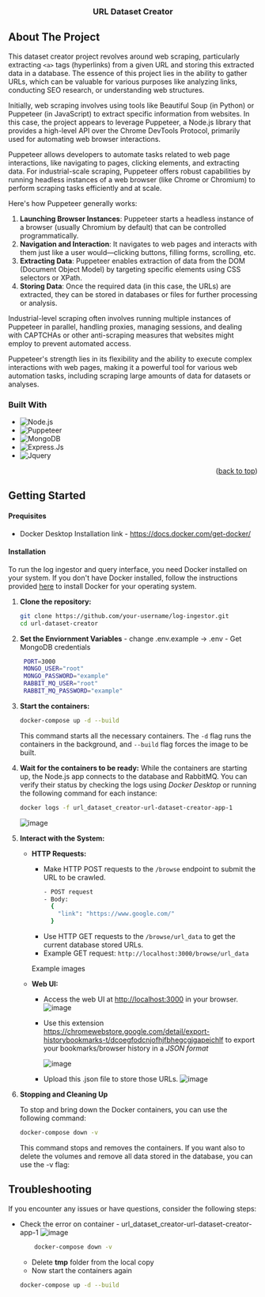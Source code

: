 

<br />
<div align="center">
  <h3 align="center">URL Dataset Creator</h3>
</div>

## About The Project

This dataset creator project revolves around web scraping, particularly extracting `<a>` tags (hyperlinks) from a given URL and storing this extracted data in a database. The essence of this project lies in the ability to gather URLs, which can be valuable for various purposes like analyzing links, conducting SEO research, or understanding web structures.

Initially, web scraping involves using tools like Beautiful Soup (in Python) or Puppeteer (in JavaScript) to extract specific information from websites. In this case, the project appears to leverage Puppeteer, a Node.js library that provides a high-level API over the Chrome DevTools Protocol, primarily used for automating web browser interactions.

Puppeteer allows developers to automate tasks related to web page interactions, like navigating to pages, clicking elements, and extracting data. For industrial-scale scraping, Puppeteer offers robust capabilities by running headless instances of a web browser (like Chrome or Chromium) to perform scraping tasks efficiently and at scale.

Here's how Puppeteer generally works:

1.  **Launching Browser Instances**: Puppeteer starts a headless instance of a browser (usually Chromium by default) that can be controlled programmatically.
2.  **Navigation and Interaction**: It navigates to web pages and interacts with them just like a user would—clicking buttons, filling forms, scrolling, etc.
3.  **Extracting Data**: Puppeteer enables extraction of data from the DOM (Document Object Model) by targeting specific elements using CSS selectors or XPath.
4.  **Storing Data**: Once the required data (in this case, the URLs) are extracted, they can be stored in databases or files for further processing or analysis.

Industrial-level scraping often involves running multiple instances of Puppeteer in parallel, handling proxies, managing sessions, and dealing with CAPTCHAs or other anti-scraping measures that websites might employ to prevent automated access.

Puppeteer's strength lies in its flexibility and the ability to execute complex interactions with web pages, making it a powerful tool for various web automation tasks, including scraping large amounts of data for datasets or analyses.

### Built With

- ![Node.js](https://img.shields.io/badge/Node.js-43853D?style=for-the-badge&logo=node.js&logoColor=white)
- ![Puppeteer](https://img.shields.io/badge/Puppeteer-00D7A1?style=for-the-badge&logo=puppeteer&logoColor=white)
- ![MongoDB](https://img.shields.io/badge/mongodb-%2347A248.svg?style=for-the-badge&logo=mongodb&logoColor=white)
- ![Express.Js](https://img.shields.io/badge/Express.js-404D59?style=for-the-badge)
- ![Jquery](https://img.shields.io/badge/jQuery-0769AD?style=for-the-badge&logo=jquery&logoColor=white)
<p align="right">(<a href="#readme-top">back to top</a>)</p>

<!-- GETTING STARTED -->

## Getting Started

#### Prequisites

- Docker Desktop
  Installation link - https://docs.docker.com/get-docker/

#### Installation

To run the log ingestor and query interface, you need Docker installed on your system. If you don't have Docker installed, follow the instructions provided [here](https://docs.docker.com/get-docker/) to install Docker for your operating system.

1. **Clone the repository:**
   ```bash
   git clone https://github.com/your-username/log-ingestor.git
   cd url-dataset-creator
   ```
2. **Set the Enviornment Variables** - change .env.example &#8594; .env - Get MongoDB credentials
   ```bash
    PORT=3000
    MONGO_USER="root"
    MONGO_PASSWORD="example"
    RABBIT_MQ_USER="root"
    RABBIT_MQ_PASSWORD="example"
   ```
3. **Start the containers:**
   ```bash
   docker-compose up -d --build
   ```
   This command starts all the necessary containers. The `-d` flag runs the containers in the background, and `--build` flag forces the image to be built.
4. **Wait for the containers to be ready:**
   While the containers are starting up, the Node.js app connects to the database and RabbitMQ. You can verify their status by checking the logs using _Docker Desktop_ or running the following command for each instance:
   ```bash
   docker logs -f url_dataset_creator-url-dataset-creator-app-1
   ```
   ![image](https://github.com/Malay-dev/URL-dataset-creator/assets/91375797/b65cca78-4431-403b-a582-93d4af863ca9)

5. **Interact with the System:**

   - **HTTP Requests:**

     - Make HTTP POST requests to the `/browse` endpoint to submit the URL to be crawled.
       ```bash
       - POST request
       - Body:
         {
           "link": "https://www.google.com/"
         }
       ```
     - Use HTTP GET requests to the `/browse/url_data` to get the current database stored URLs.
     - Example GET request: `http://localhost:3000/browse/url_data`

     Example images

   - **Web UI:**
     - Access the web UI at [http://localhost:3000](http://localhost:3000) in your browser.
       ![image](https://github.com/Malay-dev/URL-dataset-creator/assets/91375797/05d72c1a-4b29-4869-bdbc-f7b0937cd2ac)

     - Use this extension https://chromewebstore.google.com/detail/export-historybookmarks-t/dcoegfodcnjofhjfbhegcgjgapeichlf to export your bookmarks/browser history in a _JSON format_

       ![image](https://github.com/Malay-dev/URL-dataset-creator/assets/91375797/83af34ea-a015-44df-b69e-bf38f22029b6)

     - Upload this .json file to store those URLs.
       ![image](https://github.com/Malay-dev/URL-dataset-creator/assets/91375797/3913adf1-b159-45fa-bc64-eca220a4c14a)


6. **Stopping and Cleaning Up**

   To stop and bring down the Docker containers, you can use the following command:

   ```bash
   docker-compose down -v
   ```

   This command stops and removes the containers. If you want also to delete the volumes and remove all data stored in the database, you can use the -v flag:

## Troubleshooting

If you encounter any issues or have questions, consider the following steps:

- Check the error on container - url_dataset_creator-url-dataset-creator-app-1
  ![image](https://github.com/Malay-dev/URL-dataset-creator/assets/91375797/62a772f3-69fd-42fb-a0df-cedb2b7e5595)

  ```bash
      docker-compose down -v
  ```
  - Delete **tmp** folder from the local copy
  - Now start the containers again
  ```bash
  docker-compose up -d --build
  ```
